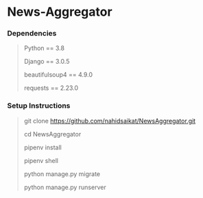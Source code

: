 # News-Aggregator

### Dependencies
>Python == 3.8
>
>Django == 3.0.5
>
>beautifulsoup4 == 4.9.0
>
>requests == 2.23.0

### Setup Instructions
> git clone https://github.com/nahidsaikat/NewsAggregator.git
>
>cd NewsAggregator
>
>pipenv install
>
>pipenv shell
>
>python manage.py migrate
>
>python manage.py runserver
